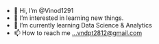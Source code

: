 - 👋 Hi, I’m @Vinod1291
- 👀 I’m interested in learning new things.
- 🌱 I’m currently learning Data Science & Analytics
- 📫 How to reach me ...vndpt2812@gmail.com

<!---
Vinod1291/Vinod1291 is a ✨ special ✨ repository because its `README.md` (this file) appears on your GitHub profile.
You can click the Preview link to take a look at your changes.
--->
